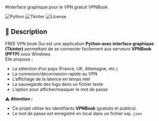 #Interface graphique pour le VPN gratuit VPNBook

![Python](https://img.shields.io/badge/Python-3.9%2B-blue)
![Tkinter](https://img.shields.io/badge/GUI-Tkinter-green)
![License](https://img.shields.io/badge/License-MIT-yellow)

## 📌 Description
FREE VPN book Gui est une application **Python avec interface graphique (Tkinter)** permettant de se connecter facilement aux serveurs **VPNBook (PPTP)** sous Windows.  
Elle propose :
- La sélection d’un pays (France, UK, Allemagne, etc.)
- La connexion/déconnexion rapide au VPN
- L’affichage de la latence en temps réel
- La sauvegarde des logs dans un fichier texte
- L’option pour afficher/masquer le mot de passe

⚠️ **Attention :**
- Ce projet utilise les identifiants **VPNBook** (gratuits et publics).
- Le mot de passe est enregistré en local dans un fichier `mdp.json`
